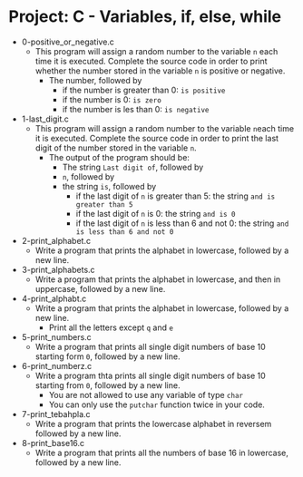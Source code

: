 # Project: C - Variables, if, else, while

*  0-positive_or_negative.c
   - This program will assign a random number to the variable `n` each time it is executed. Complete the source code in order to print whether the number stored in the variable `n` is positive or negative.
     - The number, followed by
       - if the number is greater than 0: `is positive`
       - if the number is 0: `is zero`
       - if the number is les than 0: `is negative`
*  1-last_digit.c
   - This program will assign a random number to the variable `n`each time it is executed. Complete the source code in order to print the last digit of the number stored in the variable `n`.
     - The output of the program should be:
       - The string `Last digit of`, followed by
       - `n`, followed by
       - the string `is`, followed by
         -  if the last digit of `n` is greater than 5: the string `and is greater than 5`
         -  if the last digit of `n` is 0: the string `and is 0`
         -  if the last digit of `n` is less than 6 and not 0: the string `and is less than 6 and not 0`
*  2-print_alphabet.c
   - Write a program that prints the alphabet in lowercase, followed by a new line.
*  3-print_alphabets.c
   - Write a program that prints the alphabet in lowercase, and then in uppercase, followed by a new line.
*  4-print_alphabt.c
   - Write a program that prints the alphabet in lowercase, followed by a new line.
     - Print all the letters except `q` and `e` 
*  5-print_numbers.c
   - Write a program that prints all single digit numbers of base 10 starting form `0`, followed by a new line.
*  6-print_numberz.c
   - Write a program thta prints all single digit numbers of base 10 starting from `0`, followed by a new line.
     - You are not allowed to use any variable of type `char`
     - You can only use the `putchar` function twice in your code.
*  7-print_tebahpla.c
   - Write a program that prints the lowercase alphabet in reversem followed by a new line.
*  8-print_base16.c
   - Write a program that prints all the numbers of base 16 in lowercase, followed by a new line. 
